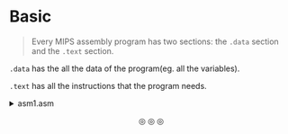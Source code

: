 # Basic
>Every MIPS assembly program has two sections: the `.data` section and the `.text` section.

`.data` has the all the data of the program(eg. all the variables).

`.text` has all the instructions that the program needs.

<details>
<summary>asm1.asm</summary>

[asm1.asm](https://github.com/C0DER11101/MIPS/blob/MIPS/tests/asm1.asm)

**Output:**

<img src="https://user-images.githubusercontent.com/96164229/240642339-489063c2-a3a0-4edd-9795-7f17e823bb52.png" width="60%" height="60%">

In the above assembly program, `myMessage` is a variable that stores the string `"Hello assembly!!\n"` and is stored in RAM.

Now, since we want to display the string into the output, we need to load the code `4` onto the register `$v0`:
```asm
li $v0 4
```
this basically tells the system that a string is about to be printed. `li` means _load immediate_.

`la` $\rightarrow$ _load address_. So we basically load the variable `myMessage` from RAM to the register `$a0`.

`syscall` is just an instruction that tells the system to execute the instructions that we had entered previously.

</details>

<p align="center">
&#9678; &#9678; &#9678;
</p>
